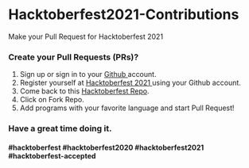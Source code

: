 # Hacktoberfest2021-Contributions
Make your Pull Request for Hacktoberfest 2021

### Create your Pull Requests (PRs)?
  1. Sign up or sign in to your <a href="https://github.com/"> Github </a> account.
  2. Register yourself at <a href="https://hacktoberfest.digitalocean.com/"> Hacktoberfest 2021 </a> using your Github account.
  3. Come back to this <a href="https://github.com/eby8zevin/Contributions-Hacktoberfest2020"> Hacktoberfest Repo</a>.
  4. Click on Fork Repo.
  5. Add programs with your favorite language and start Pull Request!
  
### Have a great time doing it.

#### #hacktoberfest #hacktoberfest2020 #hacktoberfest2021 #hacktoberfest-accepted
